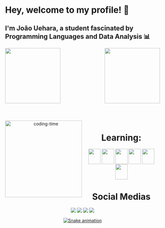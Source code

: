 # Hey, welcome to my profile! 👋
## I'm João Uehara, a student fascinated by Programming Languages ​​and Data Analysis 📊 

<div>
  <img  height="180em" src="https://github-readme-stats.vercel.app/api?username=JoaoPedroUehara&show_icons=true&include_all_commits=true&theme=blue-green"/>
  <img align="right" height="180em" src="https://github-readme-stats.vercel.app/api/top-langs/?username=JoaoPedroUehara&layout=compact&langs_count=16&theme=blue-green"/>
</div>
    
#

<div  align="center"> 
  <div style="display: inline_block"><br>
  <img align="left" height="250" alt="coding-time" src="">
  <h1 align="center">Learning:</h1>
  <img align="center" height="50" width="40" src="https://cdn.jsdelivr.net/gh/devicons/devicon@latest/icons/python/python-original.svg"/>
  <img align="center" height="50" width="40" src="https://cdn.jsdelivr.net/gh/devicons/devicon@latest/icons/azuresqldatabase/azuresqldatabase-original.svg"/>  
  <img align="center" height="50" width="40" src="https://cdn.jsdelivr.net/gh/devicons/devicon@latest/icons/html5/html5-original.svg"/>
  <img align="center" height="50" width="40" src="https://cdn.jsdelivr.net/gh/devicons/devicon@latest/icons/css3/css3-original.svg"/>
  <img align="center" height="50" width="40" src="https://cdn.jsdelivr.net/gh/devicons/devicon@latest/icons/javascript/javascript-original.svg"/>
  <img align="center" height="50" width="40" src="https://cdn.jsdelivr.net/gh/devicons/devicon@latest/icons/java/java-original.svg"/>
      <h1 align="center">Social Medias</h1>
  <a href="https://t.me/JoaoUehara" target="_blank"><img src="https://img.shields.io/badge/Telegram-2CA5E0?style=for-the-badge&logo=telegram&logoColor=white" target="_blank"></a>
  <a href="https://instagram.com/_jpuehara" target="_blank"><img src="https://img.shields.io/badge/-Instagram-%23E4405F?style=for-the-badge&logo=instagram&logoColor=white" target="_blank"></a>
  <a href = "ueharanegocios@gmail.com"><img src="https://img.shields.io/badge/-Gmail-%23333?style=for-the-badge&logo=gmail&logoColor=white" target="_blank"></a>
  <a href="www.linkedin.com/in/joão-pedro-uehara-8b183628b" target="_blank"><img src="https://img.shields.io/badge/-LinkedIn-%230077B5?style=for-the-badge&logo=linkedin&logoColor=white" target="_blank">
</div>

![Snake animation](https://github.com/JoaoPedroUehara/JoaoPedroUehara/blob/output/github-contribution-grid-snake.svg)
